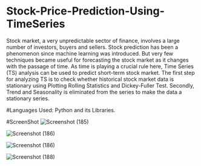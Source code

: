 # Stock-Price-Prediction-Using-TimeSeries

Stock market, a very unpredictable sector of finance, involves a large number of investors, buyers and sellers. Stock prediction has been a phenomenon since machine learning was introduced. But very few techniques became useful for forecasting the stock market as it changes with the passage of time. As time is playing a crucial rule here, Time Series (TS) analysis can be used to predict short-term stock market. The first step for analyzing TS is to check whether historical stock market data is stationary using Plotting Rolling Statistics and Dickey-Fuller Test. Secondly, Trend and Seasonality is eliminated from the series to make the data a stationary series.

#Languages Used: Python and its Libraries.

#ScreenShot
![Screenshot (185)](https://github.com/123peeush/Stock-Price-Prediction-Using-TimeSeries/assets/79499675/f5a4b672-00ca-497f-a6a6-1eb1541201c6)

![Screenshot (186)](https://github.com/123peeush/Stock-Price-Prediction-Using-TimeSeries/assets/79499675/53897e7b-4502-47c3-be28-e01d57bff9bc)

![Screenshot (186)](https://github.com/123peeush/Stock-Price-Prediction-Using-TimeSeries/assets/79499675/cd0412f8-db52-4331-a825-0099f20a3e79)

![Screenshot (188)](https://github.com/123peeush/Stock-Price-Prediction-Using-TimeSeries/assets/79499675/4e601917-07bb-417a-bfe4-e31fad0546c5)

